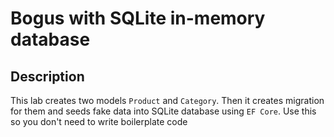 # Bogus with SQLite in-memory database

## Description 
This lab creates two models `Product` and `Category`. Then it creates migration for them and seeds fake data into SQLite database using `EF Core`. Use this so you don't need to write 
boilerplate code
